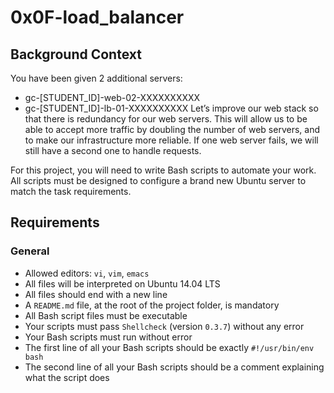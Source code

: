 # 0x0F-load_balancer

## Background Context
You have been given 2 additional servers:

* gc-[STUDENT_ID]-web-02-XXXXXXXXXX
* gc-[STUDENT_ID]-lb-01-XXXXXXXXXX
Let’s improve our web stack so that there is redundancy for our web servers. This will allow us to be able to accept more traffic by doubling the number of web servers, and to make our infrastructure more reliable. If one web server fails, we will still have a second one to handle requests.

For this project, you will need to write Bash scripts to automate your work. All scripts must be designed to configure a brand new Ubuntu server to match the task requirements.

## Requirements
### General
* Allowed editors: `vi`, `vim`, `emacs`
* All files will be interpreted on Ubuntu 14.04 LTS
* All files should end with a new line
* A `README.md` file, at the root of the project folder, is mandatory
* All Bash script files must be executable
* Your scripts must pass `Shellcheck` (version `0.3.7`) without any error
* Your Bash scripts must run without error
* The first line of all your Bash scripts should be exactly `#!/usr/bin/env bash`
* The second line of all your Bash scripts should be a comment explaining what the script does
